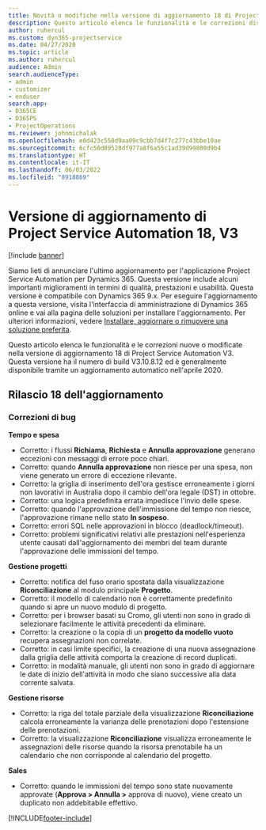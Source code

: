 ```yaml
---
title: Novità o modifiche nella versione di aggiornamento 18 di Project Service Automation V3
description: Questo articolo elenca le funzionalità e le correzioni disponibili nella versione di aggiornamento 18 di Project Service Automation V3.
author: ruhercul
ms.custom: dyn365-projectservice
ms.date: 04/27/2020
ms.topic: article
ms.author: ruhercul
audience: Admin
search.audienceType:
- admin
- customizer
- enduser
search.app:
- D365CE
- D365PS
- ProjectOperations
ms.reviewer: johnmichalak
ms.openlocfilehash: e8d423c550d9aa09c9cbb7d4f7c277c43bbe10ae
ms.sourcegitcommit: 6cfc50d89528df977a8f6a55c1ad39d99800d9b4
ms.translationtype: HT
ms.contentlocale: it-IT
ms.lasthandoff: 06/03/2022
ms.locfileid: "8918869"
---
```

# <a name="project-service-automation-update-release-18-v3"></a>Versione di aggiornamento di Project Service Automation 18, V3

[!include [banner](../includes/psa-now-project-operations.md)]

Siamo lieti di annunciare l'ultimo aggiornamento per l'applicazione Project Service Automation per Dynamics 365. Questa versione include alcuni importanti miglioramenti in termini di qualità, prestazioni e usabilità. Questa versione è compatibile con Dynamics 365 9.x. Per eseguire l'aggiornamento a questa versione, visita l'interfaccia di amministrazione di Dynamics 365 online e vai alla pagina delle soluzioni per installare l'aggiornamento. Per ulteriori informazioni, vedere [Installare, aggiornare o rimuovere una soluzione preferita](/power-platform/admin/install-remove-preferred-solution).

Questo articolo elenca le funzionalità e le correzioni nuove o modificate nella versione di aggiornamento 18 di Project Service Automation V3. Questa versione ha il numero di build V3.10.8.12 ed è generalmente disponibile tramite un aggiornamento automatico nell'aprile 2020.

## <a name="update-release-18"></a>Rilascio 18 dell'aggiornamento

### <a name="bug-fixes"></a>Correzioni di bug

**Tempo e spesa**

- Corretto: i flussi **Richiama**, **Richiesta** e **Annulla approvazione** generano eccezioni con messaggi di errore poco chiari.
- Corretto: quando **Annulla approvazione** non riesce per una spesa, non viene generato un errore di eccezione rilevante.
- Corretto: la griglia di inserimento dell'ora gestisce erroneamente i giorni non lavorativi in Australia dopo il cambio dell'ora legale (DST) in ottobre.
- Corretto: una logica predefinita errata impedisce l'invio delle spese.
- Corretto: quando l'approvazione dell'immissione del tempo non riesce, l'approvazione rimane nello stato **In sospeso**.
- Corretto: errori SQL nelle approvazioni in blocco (deadlock/timeout).
- Corretto: problemi significativi relativi alle prestazioni nell'esperienza utente causati dall'aggiornamento dei membri del team durante l'approvazione delle immissioni del tempo.

**Gestione progetti**

- Corretto: notifica del fuso orario spostata dalla visualizzazione **Riconciliazione** al modulo principale **Progetto**.
- Corretto: il modello di calendario non è correttamente predefinito quando si apre un nuovo modulo di progetto.
- Corretto: per i browser basati su Cromo, gli utenti non sono in grado di selezionare facilmente le attività precedenti da eliminare.
- Corretto: la creazione o la copia di un **progetto da modello vuoto** recupera assegnazioni non correlate.
- Corretto: in casi limite specifici, la creazione di una nuova assegnazione dalla griglia delle attività comporta la creazione di record duplicati.
- Corretto: in modalità manuale, gli utenti non sono in grado di aggiornare le date di inizio dell'attività in modo che siano successive alla data corrente salvata.

**Gestione risorse**

- Corretto: la riga del totale parziale della visualizzazione **Riconciliazione** calcola erroneamente la varianza delle prenotazioni dopo l'estensione delle prenotazioni.
- Corretto: la visualizzazione **Riconciliazione** visualizza erroneamente le assegnazioni delle risorse quando la risorsa prenotabile ha un calendario che non corrisponde al calendario del progetto.

**Sales**

- Corretto: quando le immissioni del tempo sono state nuovamente approvate (**Approva > Annulla >** approva di nuovo), viene creato un duplicato non addebitabile effettivo.


[!INCLUDE[footer-include](../includes/footer-banner.md)]
